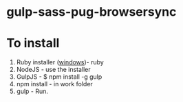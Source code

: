 # gulp-sass-pug-browsersync

# To install

1. Ruby installer ([windows](http://rubyinstaller.org/downloads/))- ruby
2. NodeJS - use the installer
3. GulpJS - $ npm install -g gulp
4. npm install - in work folder
5. gulp - Run.
